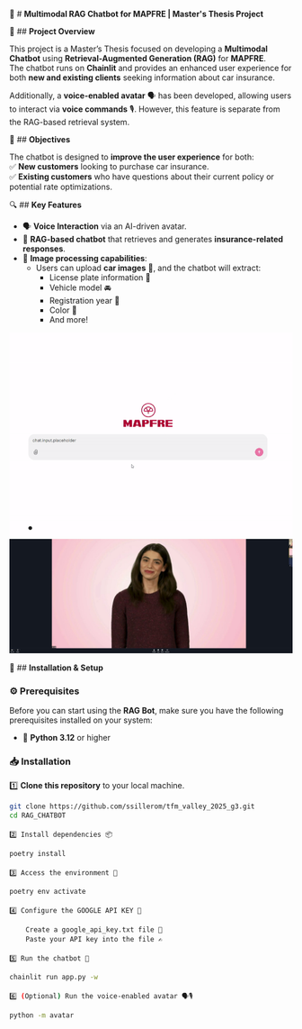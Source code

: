 🚀 # **Multimodal RAG Chatbot for MAPFRE | Master's Thesis Project**  

📌 ## **Project Overview**  

This project is a Master’s Thesis focused on developing a **Multimodal Chatbot** using **Retrieval-Augmented Generation (RAG)** for **MAPFRE**.  
The chatbot runs on **Chainlit** and provides an enhanced user experience for both **new and existing clients** seeking information about car insurance.  

Additionally, a **voice-enabled avatar** 🗣️ has been developed, allowing users to interact via **voice commands** 🎙️. However, this feature is separate from the RAG-based retrieval system.  

🎯 ## **Objectives**  

The chatbot is designed to **improve the user experience** for both:  
✅ **New customers** looking to purchase car insurance.  
✅ **Existing customers** who have questions about their current policy or potential rate optimizations.  

🔍 ## **Key Features**  

- 🗣️ **Voice Interaction** via an AI-driven avatar.  
- 🤖 **RAG-based chatbot** that retrieves and generates **insurance-related responses**.  
- 📸 **Image processing capabilities**:  
  - Users can upload **car images** 🚗, and the chatbot will extract:  
    - License plate information 🔢  
    - Vehicle model 🚘  
    - Registration year 📆  
    - Color 🎨  
    - And more!  

![Chatbot Example](data/images/mappi1.gif)
![Chatbot Example_2](data/images/mappi-avatar.jpg)


🔧 ## **Installation & Setup**  

### ⚙️ **Prerequisites**  

Before you can start using the **RAG Bot**, make sure you have the following prerequisites installed on your system:  

- 🐍 **Python 3.12** or higher  

### 📥 **Installation**  

1️⃣ **Clone this repository** to your local machine.  
```bash
git clone https://github.com/ssillerom/tfm_valley_2025_g3.git
cd RAG_CHATBOT

2️⃣ Install dependencies 📦

poetry install

3️⃣ Access the environment 🔄

poetry env activate

4️⃣ Configure the GOOGLE API KEY 🔑

    Create a google_api_key.txt file 📄
    Paste your API key into the file ✍️

5️⃣ Run the chatbot 🚀

chainlit run app.py -w

6️⃣ (Optional) Run the voice-enabled avatar 🗣️🎙️

python -m avatar
